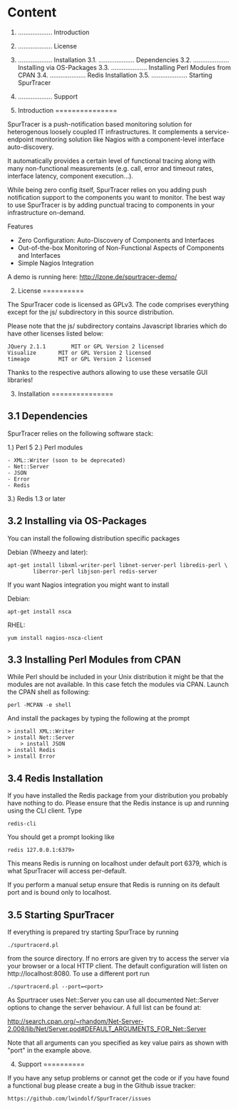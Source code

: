 Content
=======

1. ................... Introduction

2. ................... License

3. ................... Installation
3.1. .................... Dependencies
3.2. .................... Installing via OS-Packages
3.3. .................... Installing Perl Modules from CPAN
3.4. .................... Redis Installation
3.5. .................... Starting SpurTracer

4. ................... Support


1. Introduction
===============

SpurTracer is a push-notification based monitoring solution for heterogenous 
loosely coupled IT infrastructures. It complements a service-endpoint 
monitoring solution like Nagios with a component-level interface auto-discovery.

It automatically provides a certain level of functional tracing along with 
many non-functional measurements (e.g. call, error and timeout rates, 
interface latency, component execution...).

While being zero config itself, SpurTracer relies on you adding push 
notification support to the components you want to monitor. The best way 
to use SpurTracer is by adding punctual tracing to components in your 
infrastructure on-demand.


Features

- Zero Configuration: Auto-Discovery of Components and Interfaces
- Out-of-the-box Monitoring of Non-Functional Aspects of Components 
  and Interfaces
- Simple Nagios Integration


A demo is running here: http://lzone.de/spurtracer-demo/



2. License
==========

The SpurTracer code is licensed as GPLv3. The code comprises everything
except for the js/ subdirectory in this source distribution.

Please note that the js/ subdirectory contains Javascript libraries which 
do have other licenses listed below:

	JQuery 2.1.1		MIT or GPL Version 2 licensed
	Visualize		MIT or GPL Version 2 licensed
	timeago			MIT or GPL Version 2 licensed
	

Thanks to the respective authors allowing to use these versatile GUI libraries!


3. Installation
===============

3.1 Dependencies
----------------

SpurTracer relies on the following software stack:

1.) Perl 5
2.) Perl modules

    - XML::Writer (soon to be deprecated)
    - Net::Server
    - JSON
    - Error
    - Redis

3.) Redis 1.3 or later


3.2 Installing via OS-Packages
------------------------------

You can install the following distribution specific packages

   Debian (Wheezy and later): 

	apt-get install libxml-writer-perl libnet-server-perl libredis-perl \
			liberror-perl libjson-perl redis-server

If you want Nagios integration you might want to install

   Debian:

	apt-get install nsca

   RHEL:

	yum install nagios-nsca-client


3.3 Installing Perl Modules from CPAN
-------------------------------------

While Perl should be included in your Unix distribution it might 
be that the modules are not available. In this case fetch the
modules via CPAN. Launch the CPAN shell as following:

	perl -MCPAN -e shell

And install the packages by typing the following at the prompt

	> install XML::Writer
	> install Net::Server
        > install JSON
	> install Redis
	> install Error


3.4 Redis Installation
----------------------

If you have installed the Redis package from your distribution you probably
have nothing to do. Please ensure that the Redis instance is up and running
using the CLI client. Type

	redis-cli

You should get a prompt looking like

	redis 127.0.0.1:6379>

This means Redis is running on localhost under default port 6379, which is
what SpurTracer will access per-default.

If you perform a manual setup ensure that Redis is running on its default
port and is bound only to localhost.


3.5 Starting SpurTracer
----------------------

If everything is prepared try starting SpurTrace by running

	./spurtracerd.pl

from the source directory. If no errors are given try to access the server
via your browser or a local HTTP client. The default configuration will
listen on http://localhost:8080. To use a different port run

	./spurtracerd.pl --port=<port>

As Spurtracer uses Net::Server you can use all documented Net::Server
options to change the server behaviour. A full list can be found at:

  http://search.cpan.org/~rhandom/Net-Server-2.008/lib/Net/Server.pod#DEFAULT_ARGUMENTS_FOR_Net::Server

Note that all arguments can you specified as key value pairs as shown with
"port" in the example above.


4. Support
==========

If you have any setup problems or cannot get the code or if you have found 
a functional bug please create a bug in the Github issue tracker:

	https://github.com/lwindolf/SpurTracer/issues
